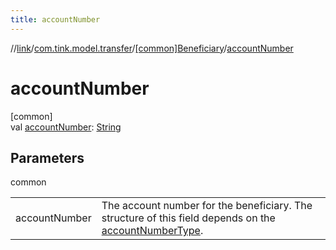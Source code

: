 ```yaml
---
title: accountNumber
---
```

//[link](../../../index.html)/[com.tink.model.transfer](../index.html)/[[common]Beneficiary](index.html)/[accountNumber](account-number.html)



# accountNumber



[common]\
val [accountNumber](account-number.html): [String](https://kotlinlang.org/api/latest/jvm/stdlib/kotlin/-string/index.html)



## Parameters


common

| | |
|---|---|
| accountNumber | The account number for the beneficiary. The structure of this field depends on the [accountNumberType](account-number-type.html). |




